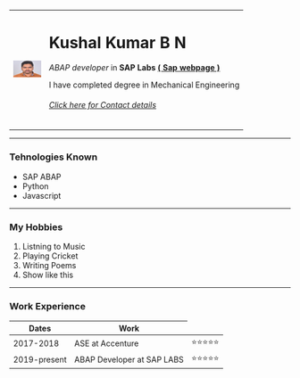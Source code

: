 <!DOCTYPE html>
<html>
  <head>
    <meta charset="utf-8">
    <title>Kush Site</title>

  </head>
  <body>
    <table cellspacing = "20">
      <tr>
        <td><img src="pic.jpg" width="50px" height="30px"></td>
        <td>
          <h1>Kushal Kumar B N</h1>
          <p><em>ABAP developer</em> in <strong>SAP Labs   <a href ="https://www.sap.com/india/index.html">   ( Sap webpage )</a></strong></p>
          <p>I have completed degree in Mechanical Engineering</p>
          <h6><a href ="contact.html">Click here for Contact details</a></h6>
        </td>
      </tr>
    </table>
    <hr size = "5" noshade>
    <h3>Tehnologies Known</h3>
    <ul>
      <li>SAP ABAP</li>
      <li>Python</li>
      <li>Javascript</li>
    </ul>
    <hr>
    <h3>My Hobbies</h3>
    <ol type="1">
      <li>Listning to Music</li>
      <li>Playing Cricket</li>
      <li>Writing Poems</li>
      <li>Show like this </li>
    </ol>
    <hr>
    <h3>Work Experience</h3>
    <table>
      <thead>
        <tr>
          <th>Dates</th>
          <th>Work</th>
        </tr>
      </thead>
      <tr>
        <td>2017-2018</td>
        <td>ASE at Accenture</td>
        <td>⭐⭐⭐⭐⭐</td>
      </tr>
      <tr>
        <td>2019-present</td>
        <td>ABAP Developer at SAP LABS</td>
        <td>⭐⭐⭐⭐⭐</td>
      </tr>
    </table>

  </body>
</html>
